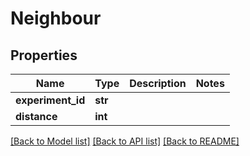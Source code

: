 # Neighbour

## Properties
Name | Type | Description | Notes
------------ | ------------- | ------------- | -------------
**experiment_id** | **str** |  | 
**distance** | **int** |  | 

[[Back to Model list]](../README.md#documentation-for-models) [[Back to API list]](../README.md#documentation-for-api-endpoints) [[Back to README]](../README.md)


